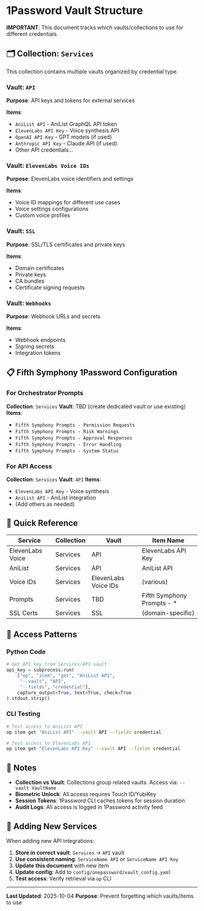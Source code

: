 # 1Password Vault Structure

**IMPORTANT**: This document tracks which vaults/collections to use for different credentials.

## 🗂️ Collection: `Services`

This collection contains multiple vaults organized by credential type.

### Vault: `API`
**Purpose**: API keys and tokens for external services

**Items**:
- `AniList API` - AniList GraphQL API token
- `ElevenLabs API Key` - Voice synthesis API
- `OpenAI API Key` - GPT models (if used)
- `Anthropic API Key` - Claude API (if used)
- Other API credentials...

### Vault: `ElevenLabs Voice IDs`
**Purpose**: ElevenLabs voice identifiers and settings

**Items**:
- Voice ID mappings for different use cases
- Voice settings configurations
- Custom voice profiles

### Vault: `SSL`
**Purpose**: SSL/TLS certificates and private keys

**Items**:
- Domain certificates
- Private keys
- CA bundles
- Certificate signing requests

### Vault: `Webhooks`
**Purpose**: Webhook URLs and secrets

**Items**:
- Webhook endpoints
- Signing secrets
- Integration tokens

## 📋 Fifth Symphony 1Password Configuration

### For Orchestrator Prompts
**Collection**: `Services`
**Vault**: TBD (create dedicated vault or use existing)
**Items**:
- `Fifth Symphony Prompts - Permission Requests`
- `Fifth Symphony Prompts - Risk Warnings`
- `Fifth Symphony Prompts - Approval Responses`
- `Fifth Symphony Prompts - Error Handling`
- `Fifth Symphony Prompts - System Status`

### For API Access
**Collection**: `Services`
**Vault**: `API`
**Items**:
- `ElevenLabs API Key` - Voice synthesis
- `AniList API` - AniList integration
- (Add others as needed)

## 🎯 Quick Reference

| Service | Collection | Vault | Item Name |
|---------|-----------|-------|-----------|
| ElevenLabs Voice | Services | API | ElevenLabs API Key |
| AniList | Services | API | AniList API |
| Voice IDs | Services | ElevenLabs Voice IDs | (various) |
| Prompts | Services | TBD | Fifth Symphony Prompts - * |
| SSL Certs | Services | SSL | (domain-specific) |

## 🔐 Access Patterns

### Python Code
```python
# Get API key from Services/API vault
api_key = subprocess.run(
    ["op", "item", "get", "AniList API",
     "--vault", "API",
     "--fields", "credential"],
    capture_output=True, text=True, check=True
).stdout.strip()
```

### CLI Testing
```bash
# Test access to AniList API
op item get "AniList API" --vault API --fields credential

# Test access to ElevenLabs API
op item get "ElevenLabs API Key" --vault API --fields credential
```

## 📝 Notes

- **Collection vs Vault**: Collections group related vaults. Access via: `--vault VaultName`
- **Biometric Unlock**: All access requires Touch ID/YubiKey
- **Session Tokens**: 1Password CLI caches tokens for session duration
- **Audit Logs**: All access is logged in 1Password activity feed

## 🚀 Adding New Services

When adding new API integrations:

1. **Store in correct vault**: `Services` → `API` vault
2. **Use consistent naming**: `ServiceName API` or `ServiceName API Key`
3. **Update this document** with new item
4. **Update config**: Add to `config/onepassword/vault_config.yaml`
5. **Test access**: Verify retrieval via `op` CLI

---

**Last Updated**: 2025-10-04
**Purpose**: Prevent forgetting which vaults/items to use
